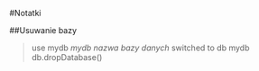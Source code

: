 #Notatki

##Usuwanie bazy

>use mydb  *mydb nazwa bazy danych* 
switched to db mydb
>db.dropDatabase()
>
